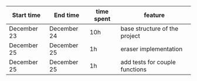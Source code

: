 | Start time  | End time | time spent | feature |
|-----------|-------------|-------------|-------------|
| December 23 | December 24 | 10h | base structure of the project |
| December 25 | December 25 | 1h | eraser implementation |
| December 25 | December 25 | 1h | add tests for couple functions |